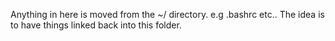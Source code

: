 Anything in here is moved from the ~/ directory. e.g .bashrc etc.. 
The idea is to have things linked back into this folder.
